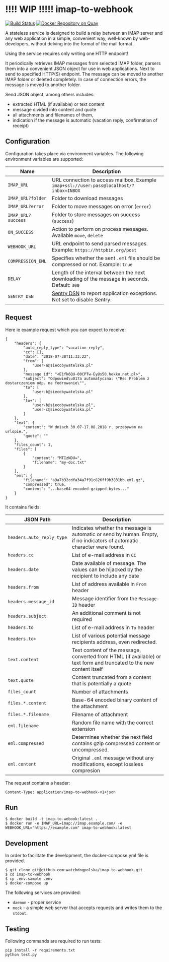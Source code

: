 # !!!! WIP !!!!! imap-to-webhook

[![Build Status](https://travis-ci.com/watchdogpolska/imap-to-webhook.svg?branch=master)](https://travis-ci.com/watchdogpolska/imap-to-webhook)
[![Docker Repository on Quay](https://quay.io/repository/watchdogpolska/imap-to-webhook/status "Docker Repository on Quay")](https://quay.io/repository/watchdogpolska/imap-to-webhook)

A stateless service is designed to build a relay between an IMAP server and any web application in a simple,
convenient way, well-known by web-developers, without delving into the format of the mail format.

Using the service requires only writing one HTTP endpoint!

It periodically retrieves IMAP messages from selected IMAP folder, parsers them into a convenient JSON object for
use in web applications. Next to send to specified HTTP(S) endpoint. The message can be moved to
another IMAP folder or deleted completely. In case of connection errors, the message is moved to another folder.

Send JSON object, among others includes:

 * extracted HTML (if available) or text content
 * message divided into content and quote
 * all attachments and filenames of them,
 * indication if the message is automatic (vacation reply, confirmation of receipt)

## Configuration

Configuration takes place via environment variables. The following environment variables are supported:

Name                      | Description 
--------------------------| -----------
```IMAP_URL```            | URL connection to access mailbox. Example ````imap+ssl://user:pass@localhost/?inbox=INBOX````
```IMAP_URL?folder```     | Folder to download messages
```IMAP_URL?error```      | Folder to move messages on error (````error````)
```IMAP_URL?success```    | Folder to store messages on success (```success```)
```ON_SUCCESS```          | Action to perform on process messages. Available ```move```, ```delete```
```WEBHOOK_URL```         | URL endpoint to send parsed messages. Example: ```https://httpbin.org/post```
```COMPRESSION_EML```     | Specifies whether the sent ```.eml``` file should be compressed or not. Example: ```true```
```DELAY```               | Length of the interval between the next downloading of the message in seconds. Default: ```300```
```SENTRY_DSN```          | [Sentry DSN](https://docs.sentry.io/clients/python/#configuring-the-client) to report application exceptions. Not set to disable Sentry.

## Request

Here ie example request which you can expect to receive:

```
{
    "headers": {
        "auto_reply_type": "vacation-reply",
        "cc": [],
        "date": "2018-07-30T11:33:22",
        "from": [
            "user-a@siecobywatelska.pl"
        ],
        "message_id": "<E1fk6QU-00CPTw-Ey@s50.hekko.net.pl>",
        "subject": "Odpowied\u017a automatyczna: \"Re: Problem z dostarczeniem odp. na fedrowanie\"",
        "to": [
            "user-b@siecobywatelska.pl"
        ],
        "to+": [
            "user-b@siecobywatelska.pl",
            "user-c@siecobywatelska.pl"
        ]
    },
    "text": {
        "content": "W dniach 30.07-17.08.2018 r. przebywam na urlopie.",
        "quote": ""
    },
    "files_count": 1,
    "files": [
        {
            "content": "MTIzNDU=",
            "filename": "my-doc.txt"
        }
    ],
    "eml": {
        "filename": "a9a7b32cdfa34a7f91c826ff9b3831bb.eml.gz",
        "compressed": true,
        "content": "...base64-encoded-gzipped-bytes..."
    }
}
```

It contains fields:

JSON Path                             | Description
------------------------------------- | -----------
```headers.auto_reply_type```         | Indicates whether the message is automatic or send by human. Empty, if no indicators of automatic character were found.
```headers.cc```                      | List of e-mail address in ```CC```
```headers.date```                    | Date available of message. The values can be hijacked by the recipient to include any date
```headers.from```                    | List of address available in ```From``` header
```headers.message_id```              | Message identifier from the ```Message-ID``` header
```headers.subject```                 | An additional comment is not required
```headers.to```                      | List of e-mail address in ```To``` header
```headers.to+```                     | List of various potential message recipients address, even redirected.
```text.content```                    | Text content of the message, converted from HTML (if available) or text form and truncated to the new content itself
```text.quote```                      | Content truncated from a content that is potentially a quote
```files_count```                     | Number of attachments
```files.*.content```                 | Base-64 encoded binary content of the attachment
```files.*.filename```                | Filename of attachment
```eml.filename```                    | Random file name with the correct extension
```eml.compressed```                  | Determines whether the next field contains gzip compressed content or uncompressed.
```eml.content```                     | Original ```.eml``` message without any modifications, except lossless compresion


The request contains a header:

```
Content-Type: application/imap-to-webhook-v1+json
```

## Run

```shell
$ docker build -t imap-to-webook:latest .
$ docker run -e IMAP_URL=imap://imap.example.com/ -e WEBHOOK_URL="https://example.com" imap-to-webhook:latest
```


## Development

In order to facilitate the development, the docker-compose.yml file is provided.

```
$ git clone git@github.com:watchdogpolska/imap-to-webhook.git 
$ cd imap-to-webhook
$ cp .env.sample .env
$ docker-compose up
```

The following services are provided:

* ```daemon``` - proper service
* ```mock``` - a simple web server that accepts requests and writes them to the ```stdout```.

## Testing

Following commands are required to run tests:

```
pip install -r requirements.txt
python test.py
```
